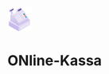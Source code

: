 
<img src="logo.png" alt="logo" width="48px" height="48px" align-items="center">
<h1>ONline-Kassa</h1>
